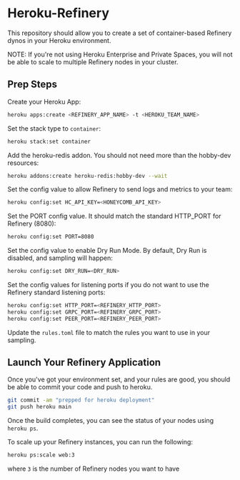 # Heroku-Refinery

This repository should allow you to create a set of container-based Refinery dynos in your Heroku environment.

NOTE: If you're not using Heroku Enterprise and Private Spaces, you will not be able to scale to multiple Refinery nodes in your cluster.

## Prep Steps

Create your Heroku App:

```bash
heroku apps:create <REFINERY_APP_NAME> -t <HEROKU_TEAM_NAME>
```

Set the stack type to `container`:

```bash
heroku stack:set container
```

Add the heroku-redis addon. You should not need more than the hobby-dev resources:

```bash
heroku addons:create heroku-redis:hobby-dev --wait
```

Set the config value to allow Refinery to send logs and metrics to your team:

```bash
heroku config:set HC_API_KEY=<HONEYCOMB_API_KEY>
```

Set the PORT config value. It should match the standard HTTP_PORT for Refinery (8080):

```bash
heroku config:set PORT=8080
```

Set the config value to enable Dry Run Mode. By default, Dry Run is disabled, and sampling will happen:

```bash
heroku config:set DRY_RUN=<DRY_RUN> 
```

Set the config values for listening ports if you do not want to use the Refinery standard listening ports:

```bash
heroku config:set HTTP_PORT=<REFINERY_HTTP_PORT>
heroku config:set GRPC_PORT=<REFINERY_GRPC_PORT>
heroku config:set PEER_PORT=<REFINERY_PEER_PORT>
```

Update the `rules.toml` file to match the rules you want to use in your sampling.

## Launch Your Refinery Application

Once you've got your environment set, and your rules are good, you should be able to commit your code and push to heroku.

```bash
git commit -am "prepped for heroku deployment"
git push heroku main
```

Once the build completes, you can see the status of your nodes using `heroku ps`.

To scale up your Refinery instances, you can run the following:

```bash
heroku ps:scale web:3
```

where `3` is the number of Refinery nodes you want to have

